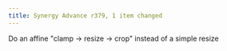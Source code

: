 ```yaml
---
title: Synergy Advance r379, 1 item changed
---
```


Do an affine "clamp -&gt; resize -&gt; crop" instead of a simple resize
